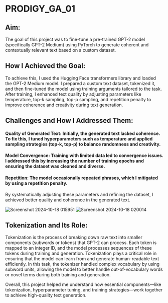 # PRODIGY_GA_01
## Aim:
The goal of this project was to fine-tune a pre-trained GPT-2 model (specifically GPT-2 Medium) using PyTorch to generate coherent and contextually relevant text based on a custom dataset.

## How I Achieved the Goal:
To achieve this, I used the Hugging Face transformers library and loaded the GPT-2 Medium model. I prepared a custom text dataset, tokenized it, and then fine-tuned the model using training arguments tailored to the task. After training, I enhanced text quality by adjusting parameters like temperature, top-k sampling, top-p sampling, and repetition penalty to improve coherence and creativity during text generation.

## Challenges and How I Addressed Them:
#### Quality of Generated Text: Initially, the generated text lacked coherence. To fix this, I tuned hyperparameters such as temperature and applied sampling strategies (top-k, top-p) to balance randomness and creativity.
#### Model Convergence: Training with limited data led to convergence issues. I addressed this by increasing the number of training epochs and ensuring the dataset was cleaned and diverse.
#### Repetition: The model occasionally repeated phrases, which I mitigated by using a repetition penalty.
By systematically adjusting these parameters and refining the dataset, I achieved better quality and coherence in the generated text.


![Screenshot 2024-10-18 015951](https://github.com/user-attachments/assets/7670ee50-c4e0-412a-b2dc-b56e3cfa83c5)
![Screenshot 2024-10-18 020014](https://github.com/user-attachments/assets/d0275bf7-2d63-42c5-86fd-3b54c63b5f2b)

## Tokenization and Its Role:
Tokenization is the process of breaking down raw text into smaller components (subwords or tokens) that GPT-2 can process. Each token is mapped to an integer ID, and the model processes sequences of these tokens during training and generation. Tokenization plays a critical role in ensuring that the model can learn from and generate human-readable text efficiently. In this task, the tokenizer handled complex vocabulary by using subword units, allowing the model to better handle out-of-vocabulary words or novel terms during both training and generation.

Overall, this project helped me understand how essential components—like tokenization, hyperparameter tuning, and training strategies—work together to achieve high-quality text generation.

